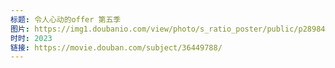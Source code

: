 ```yaml
---
标题: 令人心动的offer 第五季
图片: https://img1.doubanio.com/view/photo/s_ratio_poster/public/p2898407318.jpg
时时: 2023
链接: https://movie.douban.com/subject/36449788/
---
```


